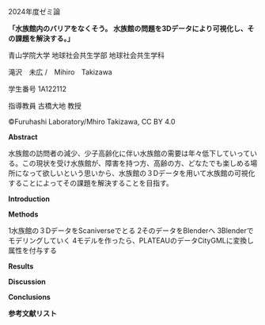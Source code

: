 
2024年度ゼミ論

**「水族館内のバリアをなくそう。
水族館の問題を3Dデータにより可視化し、その課題を解決する。」**

青山学院大学 地球社会共生学部 地球社会共生学科

滝沢　未広 /　Mihiro　Takizawa

学生番号 1A122112

指導教員 古橋大地 教授

©︎Furuhashi Laboratory/Mhiro Takizawa, CC BY 4.0

**Abstract**

水族館の訪問者の減少、少子高齢化に伴い水族館の需要は年々低下していっている。この現状を受け水族館が、障害を持つ方、高齢の方、どなたでも楽しめる場所になって欲しいという思いから、水族館の３Dデータを用いて水族館の可視化することによってその課題を解決することを目指す。

**Introduction**

**Methods**

1水族館の３DデータをScaniverseでとる
2そのデータをBlenderへ
3Blenderでモデリングしていく
4モデルを作ったら、PLATEAUのデータCityGMLに変換し属性を付与する

**Results**

**Discussion**


**Conclusions**


**参考文献リスト**

